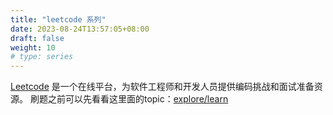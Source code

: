 ```yaml
---
title: "leetcode 系列"
date: 2023-08-24T13:57:05+08:00
draft: false
weight: 10
# type: series
---
```

[Leetcode](https://leetcode.com/) 是一个在线平台，为软件工程师和开发人员提供编码挑战和面试准备资源。
刷题之前可以先看看这里面的topic：[explore/learn](https://leetcode.com/explore/learn)